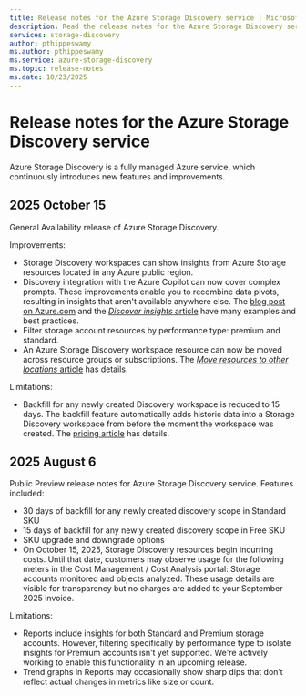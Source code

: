 ```yaml
---
title: Release notes for the Azure Storage Discovery service | Microsoft Docs
description: Read the release notes for the Azure Storage Discovery service.
services: storage-discovery
author: pthippeswamy
ms.author: pthippeswamy
ms.service: azure-storage-discovery
ms.topic: release-notes
ms.date: 10/23/2025
---
```


# Release notes for the Azure Storage Discovery service

Azure Storage Discovery is a fully managed Azure service, which continuously introduces new features and improvements.

## 2025 October 15

General Availability release of Azure Storage Discovery.

Improvements:

- Storage Discovery workspaces can show insights from Azure Storage resources located in any Azure public region.
- Discovery integration with the Azure Copilot can now cover complex prompts. These improvements enable you to recombine data pivots, resulting in insights that aren't available anywhere else. The [blog post on Azure.com](https://azure.microsoft.com/blog/from-queries-to-conversations-unlock-insights-about-your-data-using-azure-storage-discovery-now-generally-available) and the [*Discover insights* article](/azure/copilot/discover-storage-estate-insights?toc=%2Fazure%2Fstorage-discovery%2Ftoc.json) have many examples and best practices.
- Filter storage account resources by performance type: premium and standard.
- An Azure Storage Discovery workspace resource can now be moved across resource groups or subscriptions. The [*Move resources to other locations* article](resource-move.md) has details.

Limitations:

- Backfill for any newly created Discovery workspace is reduced to 15 days. The backfill feature automatically adds historic data into a Storage Discovery workspace from before the moment the workspace was created. The [pricing article](pricing.md#pricing-plans) has details.

## 2025 August 6

Public Preview release notes for Azure Storage Discovery service.
Features included: 

- 30 days of backfill for any newly created discovery scope in Standard SKU
- 15 days of backfill for any newly created discovery scope in Free SKU
- SKU upgrade and downgrade options
- On October 15, 2025, Storage Discovery resources begin incurring costs. Until that date, customers may observe usage for the following meters in the Cost Management / Cost Analysis portal: Storage accounts monitored and objects analyzed. These usage details are visible for transparency but no charges are added to your September 2025 invoice.

Limitations:

- Reports include insights for both Standard and Premium storage accounts. However, filtering specifically by performance type to isolate insights for Premium accounts isn't yet supported. We're actively working to enable this functionality in an upcoming release.
- Trend graphs in Reports may occasionally show sharp dips that don’t reflect actual changes in metrics like size or count.
